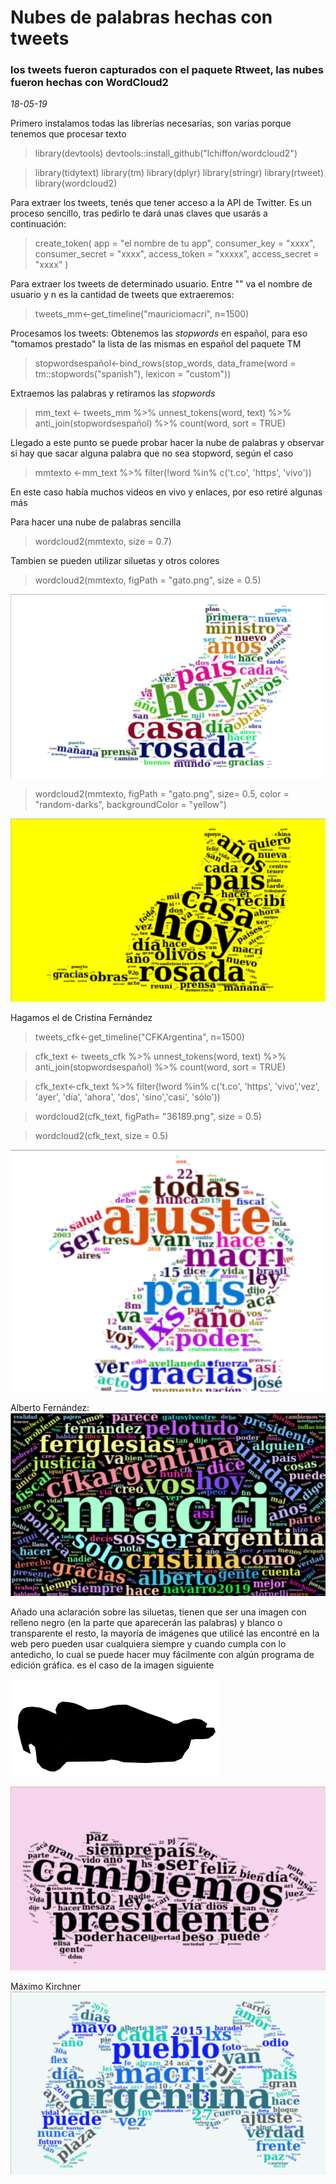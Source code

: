 # Nubes de palabras hechas con tweets
### los tweets fueron capturados con el paquete Rtweet, las nubes fueron hechas con WordCloud2
*18-05-19*

Primero instalamos todas las librerías necesarias, son varias porque tenemos que procesar texto
>library(devtools)
>devtools::install_github("lchiffon/wordcloud2")

>library(tidytext)
>library(tm)
>library(dplyr)
>library(stringr)
>library(rtweet)
>library(wordcloud2)

Para extraer los tweets, tenés que tener acceso a la API de Twitter. Es un proceso sencillo, tras pedirlo te dará unas claves que usarás a continuación:
>create_token(
  app = "el nombre de tu app",
  consumer_key = "xxxx",
  consumer_secret = "xxxx",
  access_token = "xxxxx",
  access_secret = "xxxx"
)

Para extraer los tweets de determinado usuario. Entre "" va el nombre de usuario y n es la cantidad de tweets que extraeremos:
>tweets_mm<-get_timeline("mauriciomacri", n=1500)


Procesamos los tweets: 
 Obtenemos las *stopwords* en español, para eso "tomamos prestado" la lista de las mismas en español del paquete TM 
>stopwordsespañol<-bind_rows(stop_words,
                            data_frame(word = tm::stopwords("spanish"),
                            lexicon = "custom"))

Extraemos las palabras y retiramos las *stopwords*
>mm_text <- tweets_mm %>% 
  unnest_tokens(word, text) %>%
  anti_join(stopwordsespañol) %>%
  count(word, sort = TRUE)
 
Llegado a este punto se puede probar hacer la nube de palabras y observar si hay que sacar alguna palabra que no sea stopword, según el caso
>mmtexto <-mm_text %>%
  filter(!word %in% c('t.co', 'https', 'vivo'))

En este caso había muchos videos en vivo y enlaces, por eso retiré algunas más

Para hacer una nube de palabras sencilla
>wordcloud2(mmtexto, size = 0.7)

Tambien se pueden utilizar siluetas y otros colores 
>wordcloud2(mmtexto, figPath = "gato.png", size = 0.5)

![MM](nubemmcolores.png)

>wordcloud2(mmtexto, figPath = "gato.png", size= 0.5, color = "random-darks", backgroundColor = "yellow")

![MM2](mmfondoamarillo.png)

Hagamos el de Cristina Fernández
>tweets_cfk<-get_timeline("CFKArgentina", n=1500)

>cfk_text <- tweets_cfk %>% 
  unnest_tokens(word, text) %>%
  anti_join(stopwordsespañol) %>%
  count(word, sort = TRUE)

 >cfk_text<-cfk_text %>%
  filter(!word %in% c('t.co', 'https', 'vivo','vez', 'ayer', 'día', 'ahora', 'dos', 'sino','casi', 'sólo'))

>wordcloud2(cfk_text, figPath= "36189.png", size = 0.5)

>wordcloud2(cfk_text, size = 0.5)

![CFK](CFK-silueta.png)

Alberto Fernández:
![AF](albertofernandeztw.png)

Añado una aclaración sobre las siluetas, tienen que ser una imagen con relleno negro (en la parte que aparecerán las palabras) y blanco o transparente el resto, la mayoría de imágenes que utilicé las encontré en la web pero pueden usar cualquiera siempre y cuando cumpla con lo antedicho, lo cual se puede hacer muy fácilmente con algún programa de edición gráfica. es el caso de la imagen siguiente

![LilitaBN](lilita1111.png)

![Lilitawordcloud](nubelilita.png)

Máximo Kirchner
![Maximo](nubejoystickMK.png)


